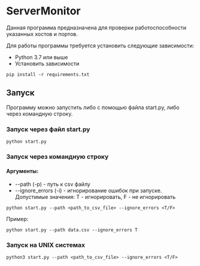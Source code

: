 # ServerMonitor

Данная программа предназначена для проверки работоспособности указанных хостов и портов.

Для работы программы требуется установить следующие зависимости:
- Python 3.7 или выше
- Установить зависимости
```shell
pip install -r requirements.txt
```

## Запуск

Программу можно запустить либо с помощью файла start.py, либо через командную строку.

### Запуск через файл start.py

```
python start.py
```

### Запуск через командную строку
#### Аргументы:
- --path (-p) - путь к csv файлу
- --ignore_errors (-i) - игнорирование ошибок при запуске. Допустимые значения: T - игнорировать, F - не игнорировать


```
python start.py --path <path_to_csv_file> --ignore_errors <T/F>
```

Пример:
```
python start.py --path data.csv --ignore_errors T
```

### Запуск на UNIX системах

```
python3 start.py --path <path_to_csv_file> --ignore_errors <T/F>
```
